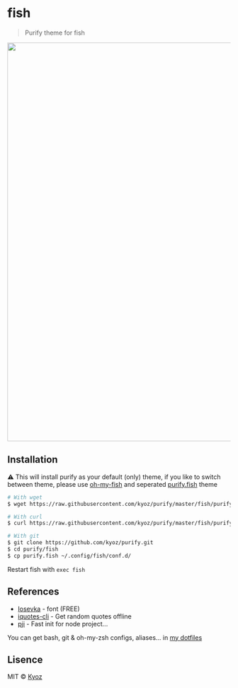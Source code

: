 # fish
> Purify theme for fish

<p align="center">
  <img src="https://i.imgur.com/Dmv4Rs0.png" width="900px">
</p>

## Installation

:warning: This will install purify as your default (only) theme, if you like to switch between theme, please use [oh-my-fish](https://github.com/oh-my-fish/oh-my-fish) and seperated [purify.fish](https://github.com/kyoz/purify.fish) theme

```sh
# With wget
$ wget https://raw.githubusercontent.com/kyoz/purify/master/fish/purify.fish -O ~/.config/fish/conf.d/purify.fish

# With curl
$ curl https://raw.githubusercontent.com/kyoz/purify/master/fish/purify.fish --output ~/.config/fish/conf.d/purify.fish

# With git
$ git clone https://github.com/kyoz/purify.git
$ cd purify/fish
$ cp purify.fish ~/.config/fish/conf.d/
```

Restart fish with `exec fish`

## References

* [Iosevka](https://github.com/be5invis/Iosevka) - font (FREE)
* [iquotes-cli](https://github.com/kyoz/iquotes-cli) - Get random quotes offline
* [pji](https://github.com/kyoz/pji) - Fast init for node project...

You can get bash, git & oh-my-zsh configs, aliases... in [my dotfiles](https://github.com/kyoz/dotfiles)

## Lisence
MIT © [Kyoz](mailto:banminkyoz@gmail.com)
